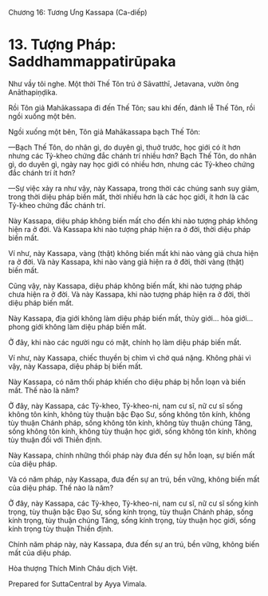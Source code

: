  

Chương 16: Tương Ưng Kassapa (Ca-diếp)

# 13\. Tượng Pháp: Saddhammappatirūpaka

Như vầy tôi nghe. Một thời Thế Tôn trú ở Sāvatthī, Jetavana, vườn ông Anāthapiṇḍika.

Rồi Tôn giả Mahākassapa đi đến Thế Tôn; sau khi đến, đảnh lễ Thế Tôn, rồi ngồi xuống một bên.

Ngồi xuống một bên, Tôn giả Mahākassapa bạch Thế Tôn:

—Bạch Thế Tôn, do nhân gì, do duyên gì, thuở trước, học giới có ít hơn nhưng các Tỷ-kheo chứng đắc chánh trí nhiều hơn? Bạch Thế Tôn, do nhân gì, do duyên gì, ngày nay học giới có nhiều hơn, nhưng các Tỷ-kheo chứng đắc chánh trí ít hơn?

—Sự việc xảy ra như vậy, này Kassapa, trong thời các chúng sanh suy giảm, trong thời diệu pháp biến mất, thời nhiều hơn là các học giới, ít hơn là các Tỷ-kheo chứng đắc chánh trí.

Này Kassapa, diệu pháp không biến mất cho đến khi nào tượng pháp không hiện ra ở đời. Và Kassapa khi nào tượng pháp hiện ra ở đời, thời diệu pháp biến mất.

Ví như, này Kassapa, vàng (thật) không biến mất khi nào vàng giả chưa hiện ra ở đời. Và này Kassapa, khi nào vàng giả hiện ra ở đời, thời vàng (thật) biến mất.

Cũng vậy, này Kassapa, diệu pháp không biến mất, khi nào tượng pháp chưa hiện ra ở đời. Và này Kassapa, khi nào tượng pháp hiện ra ở đời, thời diệu pháp biến mất.

Này Kassapa, địa giới không làm diệu pháp biến mất, thủy giới… hỏa giới… phong giới không làm diệu pháp biến mất.

Ở đây, khi nào các người ngu có mặt, chính họ làm diệu pháp biến mất.

Ví như, này Kassapa, chiếc thuyền bị chìm vì chở quá nặng. Không phải vì vậy, này Kassapa, diệu pháp bị biến mất.

Này Kassapa, có năm thối pháp khiến cho diệu pháp bị hỗn loạn và biến mất. Thế nào là năm?

Ở đây, này Kassapa, các Tỷ-kheo, Tỷ-kheo-ni, nam cư sĩ, nữ cư sĩ sống không tôn kính, không tùy thuận bậc Ðạo Sư, sống không tôn kính, không tùy thuận Chánh pháp, sống không tôn kính, không tùy thuận chúng Tăng, sống không tôn kính, không tùy thuận học giới, sống không tôn kính, không tùy thuận đối với Thiền định.

Này Kassapa, chính những thối pháp này đưa đến sự hỗn loạn, sự biến mất của diệu pháp.

Và có năm pháp, này Kassapa, đưa đến sự an trú, bền vững, không biến mất của diệu pháp. Thế nào là năm?

Ở đây, này Kassapa, các Tỷ-kheo, Tỷ-kheo-ni, nam cư sĩ, nữ cư sĩ sống kính trọng, tùy thuận bậc Ðạo Sư, sống kính trọng, tùy thuận Chánh pháp, sống kính trọng, tùy thuận chúng Tăng, sống kính trọng, tùy thuận học giới, sống kính trọng tùy thuận Thiền định.

Chính năm pháp này, này Kassapa, đưa đến sự an trú, bền vững, không biến mất của diệu pháp.

Hòa thượng Thích Minh Châu dịch Việt.

Prepared for SuttaCentral by Ayya Vimala.